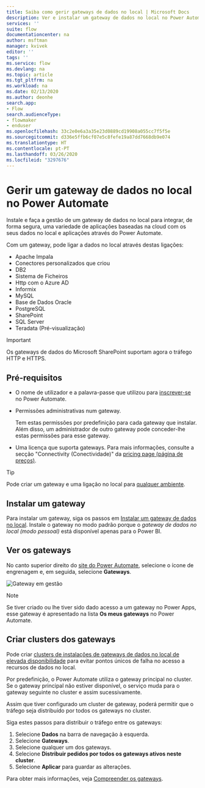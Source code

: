 ```yaml
---
title: Saiba como gerir gateways de dados no local | Microsoft Docs
description: Ver e instalar um gateway de dados no local no Power Automate.
services: ''
suite: flow
documentationcenter: na
author: msftman
manager: kvivek
editor: ''
tags: ''
ms.service: flow
ms.devlang: na
ms.topic: article
ms.tgt_pltfrm: na
ms.workload: na
ms.date: 02/13/2020
ms.author: deonhe
search.app:
- Flow
search.audienceType:
- flowmaker
- enduser
ms.openlocfilehash: 33c2e0e6a3a35e23d0889cd19908a055cc7f5f5e
ms.sourcegitcommit: d336e5ffb6cf07e5c8fefe19a87dd7668db9e074
ms.translationtype: HT
ms.contentlocale: pt-PT
ms.lasthandoff: 03/26/2020
ms.locfileid: "3297676"
---
```

# <a name="manage-an-on-premises-data-gateway-in-power-automate"></a>Gerir um gateway de dados no local no Power Automate


Instale e faça a gestão de um gateway de dados no local para integrar, de forma segura, uma variedade de aplicações baseadas na cloud com os seus dados no local e aplicações através do Power Automate.

Com um gateway, pode ligar a dados no local através destas ligações:

* Apache Impala
* Conectores personalizados que criou
* DB2
* Sistema de Ficheiros
* Http com o Azure AD
* Informix
* MySQL
* Base de Dados Oracle
* PostgreSQL
* SharePoint
* SQL Server
* Teradata (Pré-visualização)

> [!IMPORTANT]
> Os gateways de dados do Microsoft SharePoint suportam agora o tráfego HTTP e HTTPS.

## <a name="prerequisites"></a>Pré-requisitos

* O nome de utilizador e a palavra-passe que utilizou para [inscrever-se](sign-up-sign-in.md) no Power Automate.
* Permissões administrativas num gateway.

  Tem estas permissões por predefinição para cada gateway que instalar. Além disso, um administrador de outro gateway pode conceder-lhe estas permissões para esse gateway.
* Uma licença que suporta gateways. Para mais informações, consulte a secção "Connectivity (Conectividade)" da [pricing page (página de preços)](https://flow.microsoft.com/pricing/).

> [!TIP]
> Pode criar um gateway e uma ligação no local para [qualquer ambiente](environments-overview-maker.md).

## <a name="install-a-gateway"></a>Instalar um gateway

Para instalar um gateway, siga os passos em [Instalar um gateway de dados no local](/data-integration/gateway/service-gateway-install). Instale o gateway no modo padrão porque o _gateway de dados no local (modo pessoal)_ está disponível apenas para o Power BI.

## <a name="view-your-gateways"></a>Ver os gateways

No canto superior direito do [site do Power Automate](https://flow.microsoft.com), selecione o ícone de engrenagem e, em seguida, selecione **Gateways**.

![Gateway em gestão][1]

> [!NOTE]
> Se tiver criado ou lhe tiver sido dado acesso a um gateway no Power Apps, esse gateway é apresentado na lista **Os meus gateways** no Power Automate.

## <a name="cluster-your-gateways"></a>Criar clusters dos gateways

Pode criar [clusters de instalações de gateways de dados no local de elevada disponibilidade](/data-integration/gateway/service-gateway-high-availability-clusters) para evitar pontos únicos de falha no acesso a recursos de dados no local.

Por predefinição, o Power Automate utiliza o gateway principal no cluster. Se o gateway principal não estiver disponível, o serviço muda para o gateway seguinte no cluster e assim sucessivamente.

Assim que tiver configurado um cluster de gateway, poderá permitir que o tráfego seja distribuído por todos os gateways no cluster.

Siga estes passos para distribuir o tráfego entre os gateways:

1. Selecione **Dados** na barra de navegação à esquerda.
1. Selecione **Gateways**.
1. Selecione qualquer um dos gateways.
1. Selecione **Distribuir pedidos por todos os gateways ativos neste cluster**.
1. Selecione **Aplicar** para guardar as alterações.

Para obter mais informações, veja [Compreender os gateways](gateway-reference.md).

<!-- Image references -->
[1]: ./media/manage-gateway/view-gateways.png
